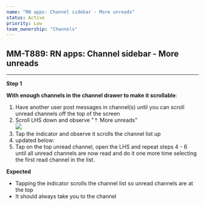```yaml
---
name: "RN apps: Channel sidebar - More unreads"
status: Active
priority: Low
team_ownership: "Channels"
---
```


## MM-T889: RN apps: Channel sidebar - More unreads

---

**Step 1**

**With enough channels in the channel drawer to make it scrollable**:

1. Have another user post messages in channel(s) until you can scroll unread channels off the top of the screen
2. Scroll LHS down and observe "⇡ More unreads"\
   ![](https://smartbear-tm4j-prod-us-west-2-attachment-rich-text.s3.us-west-2.amazonaws.com/embedded-f3277290f945470c4add5d21ef3dc7ca7b74388fc7152bfb6b99ae58c66a95a8-1590079033250-Screen+Shot+2020-05-21+at+9.36.51+AM.png)
3. Tap the indicator and observe it scrolls the channel list up
4. updated below:
5. Tap on the top unread channel, open the LHS and repeat steps 4 - 6 until all unread channels are now read and do it one more time selecting the first read channel in the list.

**Expected**

- Tapping the indicator scrolls the channel list so unread channels are at the top
- It should always take you to the channel
